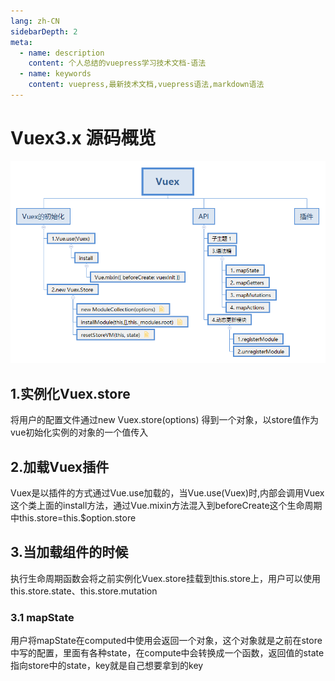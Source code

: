 ```yaml
---
lang: zh-CN
sidebarDepth: 2
meta:
  - name: description
    content: 个人总结的vuepress学习技术文档-语法
  - name: keywords
    content: vuepress,最新技术文档,vuepress语法,markdown语法
---
```


# Vuex3.x 源码概览
![](./Vuex.png)
## 1.实例化Vuex.store
将用户的配置文件通过new Vuex.store(options) 得到一个对象，以store值作为vue初始化实例的对象的一个值传入
## 2.加载Vuex插件
Vuex是以插件的方式通过Vue.use加载的，当Vue.use(Vuex)时,内部会调用Vuex这个类上面的install方法，通过Vue.mixin方法混入到beforeCreate这个生命周期中this.store=this.$option.store
## 3.当加载组件的时候
执行生命周期函数会将之前实例化Vuex.store挂载到this.store上，用户可以使用this.store.state、this.store.mutation

### 3.1 mapState
用户将mapState在computed中使用会返回一个对象，这个对象就是之前在store中写的配置，里面有各种state，在compute中会转换成一个函数，返回值的state指向store中的state，key就是自己想要拿到的key
